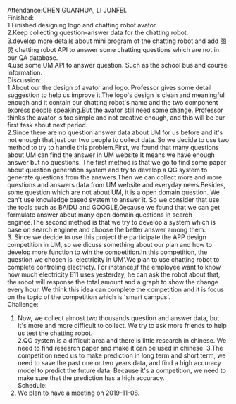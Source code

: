 Attendance:CHEN GUANHUA, LI JUNFEI.   
Finished:   
1.Finished designing logo and chatting robot avator.  
2.Keep collecting question-answer data for the chatting robot.  
3.develop more details about mini program of the chatting robot and add 图灵 chatting robot API to answer some chatting questions which are not in our QA database.   
4.use some UM API to answer question. Such as the school bus and course information.  
Discussion:   
1.About our the design of avator and logo. Professor gives some detail suggestion to help us improve it.The logo's design is clean and meaningful enough and it contain our chatting robot's name and the two component express people speaking.But the avator still need some change. Professor thinks the avator is too simple and not creative enough, and this will be our first task about next period.    
2.Since there are no question answer data about UM for us before and it's not enough that just our two people to collect data. So we decide to use two method to try to handle this problem.First, we found that many questions about UM can find the answer in UM website.It means we have enough answer but no questions. The first method is that we go to find some paper about question generation system and try to develop a QG system to generate questions from the answers.Then we can collect more and more questions and answers data from UM website and everyday news.Besides, some question which are not about UM, it is a open domain question. We can't use knowledge based system to answer it. So we consider that use the tools such as BAIDU and GOOGLE.0ecause we found that we can get formulate answer about many open domain questions in search enginee.The second method is that we try to develop a system which is base on search enginee and choose the better answer among them.    
3. Since we decide to use this project the participate the APP design competition in UM, so we dicuss something about our plan and how to develop more function to win the competition.In this competition, the question we chosen is 'electricity in UM'.We plan to use chatting robot to complete controling electricty. For instance,if the employee want to know how much electricity E11 uses yesterday, he can ask the robot about that, the robot will response the total amount and a graph to show the change every hour. We think this idea can complete the competition and it is focus on the topic of the competition which is 'smart campus'.   
Challenge:  
1. Now, we collect almost two thousands question and answer data, but it's more and more difficult to collect. We try to ask more friends to help us test the chatting robot.     
2.QG system is a difficult area and there is little research in chinese. We need to find research paper and make it can be used in chinese. 
3.The competition need us to make prediction in long term and short term, we need to save the past one or two years data, and find a high accuracy model to predict the future data. Because it's a competition, we need to make sure that the prediction has a high accuracy.  
Schedule:   
1. We plan to have a meeting on 2019-11-08. 
